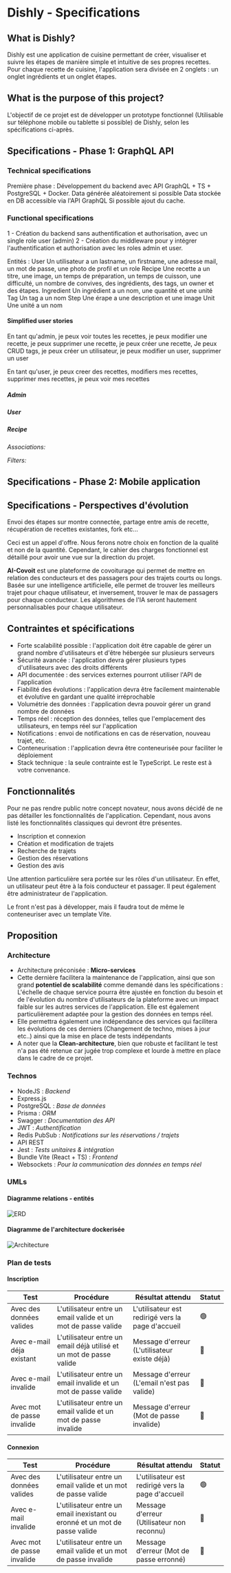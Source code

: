# Dishly - Specifications

## What is Dishly?

Dishly est une application de cuisine permettant de créer, visualiser et suivre les étapes de manière simple et intuitive de ses propres recettes.
Pour chaque recette de cuisine, l'application sera divisée en 2 onglets : un onglet ingrédients et un onglet étapes.

## What is the purpose of this project?
L'objectif de ce projet est de développer un prototype fonctionnel (Utilisable sur téléphone mobile ou tablette si possible) de Dishly, selon les spécifications ci-après.


## Specifications - Phase 1: GraphQL API

### Technical specifications

Première phase : Développement du backend avec API GraphQL + TS + PostgreSQL + Docker.
Data générée aléatoirement si possible
Data stockée en DB accessible via l'API GraphQL
Si possible ajout du cache.

### Functional specifications
 
1 - Création du backend sans authentification et authorisation, avec un single role user (admin)
2 - Création du middleware pour y intégrer l'authentification et authorisation avec les roles admin et user.

Entités :
User
Un utilisateur a un lastname, un firstname, une adresse mail, un mot de passe, une photo de profil et un role
Recipe
Une recette a un titre, une image, un temps de préparation, un temps de cuisson, une difficulté, un nombre de convives, des ingrédients, des tags, un owner et des étapes.
Ingredient
Un ingrédient a un nom, une quantité et une unité
Tag
Un tag a un nom
Step
Une érape a une description et une image
Unit
Une unité a un nom


#### Simplified user stories
En tant qu'admin, je peux voir toutes les recettes, je peux modifier une recette, je peux supprimer une recette, je peux créer une recette, Je peux CRUD tags, je peux créer un utilisateur, je peux modifier un user, supprimer un user

En tant qu'user, je peux creer des recettes, modifiers mes recettes, supprimer mes recettes, je peux voir mes recettes

##### Admin
<!-- - As an administrator, I want to be able to list all managers.
- As an administrator, I want to be able to add a manager.
- As an administrator, I want to be able to edit a manager.
- As an administrator, I want to be able to delete a manager. -->

##### User
<!-- - As an administrator, I want to be able to list all managers.
- As an administrator, I want to be able to add a manager.
- As an administrator, I want to be able to edit a manager.
- As an administrator, I want to be able to delete a manager. -->

##### Recipe
<!-- - As an administrator, manager or customers, I want to be able to list all restaurants.
- As an administrator, manager or customers, I want to be able to get the information of a restaurant.
- As an administrator or manager, I want to be able to add a restaurant.
- As an administrator or manager, I want to be able to edit a restaurant.
- As an administrator or manager, I want to be able to delete a restaurant. -->

*Associations:*

<!-- - As an administrator or manager, I want to be able to add one or more cuisines to a restaurant.
- As an administrator or manager, I want to be able to remove one or more cuisines from a restaurant.
- As an administrator or manager, I want to be able to add a city to a restaurant.
- As an administrator or manager, I want to be able to edit a city from a restaurant.
- As an administrator, I want to be able to add a manager to a restaurant.
- As an administrator, I want to be able to remove a manager from a restaurant. -->

*Filters:*

<!-- - As an administrator, manager or customers, I want to be able to list all restaurants in a city.
- As an administrator, manager or customers, I want to be able to list all restaurants of a cuisine.
- As an administrator, manager or customers, I want to be able to list all restaurants of a cuisine in a city.
- As an administrator, I want to be able to list all restaurants of a manager.
- As an administrator, I want to be able to list all restaurants of a manager in a city.
- As an administrator, I want to be able to list all restaurants of a manager of a cuisine.
- As an administrator, I want to be able to list all restaurants of a manager of a cuisine in a city. -->

<!-- Suite a écrire -->

## Specifications - Phase 2: Mobile application

<!-- The specifications of the second phase will be defined later. -->


<!--  -->
<!-- AUTRE EXEMPLE -->
<!--  -->

## Specifications - Perspectives d'évolution
Envoi des étapes sur montre connectée, partage entre amis de recette, récupération de recettes existantes, fork etc...

Ceci est un appel d'offre. Nous ferons notre choix en fonction de la qualité et non de la quantité. Cependant, le cahier des charges fonctionnel est détaillé pour avoir une vue sur la direction du projet.

**AI-Covoit** est une plateforme de covoiturage qui permet de mettre en relation des conducteurs et des passagers pour des trajets courts ou longs. Basée sur une intelligence artificielle, elle permet de trouver les meilleurs trajet pour chaque utilisateur, et inversement, trouver le max de passagers pour chaque conducteur. Les algorithmes de l'IA seront hautement personnalisables pour chaque utilisateur.

## Contraintes et spécifications

-   Forte scalabilité possible : l'application doit être capable de gérer un grand nombre d'utilisateurs et d'être hébergée sur plusieurs serveurs
-   Sécurité avancée : l'application devra gérer plusieurs types d'utilisateurs avec des droits différents
-   API documentée : des services externes pourront utiliser l'API de l'application
-   Fiabilité des évolutions : l'application devra être facilement maintenable et évolutive en gardant une qualité irréprochable
-   Volumétrie des données : l'application devra pouvoir gérer un grand nombre de données
-   Temps réel : réception des données, telles que l'emplacement des utilisateurs, en temps réel sur l'application
-   Notifications : envoi de notifications en cas de réservation, nouveau trajet, etc.
-   Conteneurisation : l'application devra être conteneurisée pour faciliter le déploiement
-   Stack technique : la seule contrainte est le TypeScript. Le reste est à votre convenance.

## Fonctionnalités

Pour ne pas rendre public notre concept novateur, nous avons décidé de ne pas détailler les fonctionnalités de l'application. Cependant, nous avons listé les fonctionnalités classiques qui devront être présentes.

-   Inscription et connexion
-   Création et modification de trajets
-   Recherche de trajets
-   Gestion des réservations
-   Gestion des avis

Une attention particulière sera portée sur les rôles d'un utilisateur. En effet, un utilisateur peut être à la fois conducteur et passager. Il peut également être administrateur de l'application.

Le front n'est pas à développer, mais il faudra tout de même le conteneuriser avec un template Vite.

## Proposition

### Architecture

-   Architecture préconisée : **Micro-services**
-   Cette dernière facilitera la maintenance de l'application, ainsi que son grand **potentiel de scalabilité** comme demandé dans les spécifications : L'échelle de chaque service pourra être ajustée en fonction du besoin et de l'évolution du nombre d'utilisateurs de la plateforme avec un impact faible sur les autres services de l'application. Elle est également particulièrement adaptée pour la gestion des données en temps réel.
- Elle permettra également une indépendance des services qui facilitera les évolutions de ces derniers (Changement de techno, mises à jour etc..) ainsi que la mise en place de tests indépendants
- A noter que la **Clean-architecture**, bien que robuste et facilitant le test n'a pas été retenue car jugée trop complexe et lourde à mettre en place dans le cadre de ce projet.


### Technos

-   NodeJS : _Backend_
-   Express.js
-   PostgreSQL : _Base de données_
-   Prisma : _ORM_
-   Swagger : _Documentation des API_
-   JWT : _Authentification_
-   Redis PubSub : _Notifications sur les réservations / trajets_
-   API REST
-   Jest : _Tests unitaires & intégration_
-   Bundle Vite (React + TS) : _Frontend_
-   Websockets : _Pour la communication des données en temps réel_

### UMLs

#### Diagramme relations - entités

![ERD](./assets/erd.png)

#### Diagramme de l'architecture dockerisée

![Architecture](./assets/archi.png)

### Plan de tests

#### Inscription

| Test                       | Procédure                                                           | Résultat attendu                                  | Statut |
| -------------------------- | ------------------------------------------------------------------- | ------------------------------------------------- | ------ |
| Avec des données valides   | L'utilisateur entre un email valide et un mot de passe valide       | L'utilisateur est redirigé vers la page d'accueil | 🟢     |
| Avec e-mail déja existant  | L'utilisateur entre un email déjà utilisé et un mot de passe valide | Message d'erreur (L'utilisateur existe déjà)      | 🔴     |
| Avec e-mail invalide       | L'utilisateur entre un email invalide et un mot de passe valide     | Message d'erreur (L'email n'est pas valide)       | 🔴     |
| Avec mot de passe invalide | L'utilisateur entre un email valide et un mot de passe invalide     | Message d'erreur (Mot de passe invalide)          | 🔴     |

#### Connexion

| Test                       | Procédure                                                                   | Résultat attendu                                  | Statut |
| -------------------------- | --------------------------------------------------------------------------- | ------------------------------------------------- | ------ |
| Avec des données valides   | L'utilisateur entre un email valide et un mot de passe valide               | L'utilisateur est redirigé vers la page d'accueil | 🟢     |
| Avec e-mail invalide       | L'utilisateur entre un email inexistant ou eronné et un mot de passe valide | Message d'erreur (Utilisateur non reconnu)        | 🔴     |
| Avec mot de passe invalide | L'utilisateur entre un email valide et un mot de passe invalide             | Message d'erreur (Mot de passe erronné)           | 🔴     |